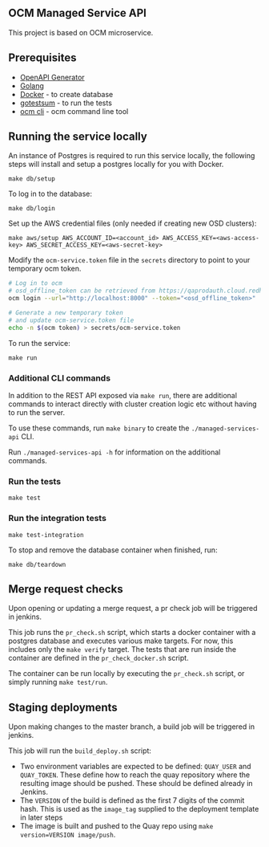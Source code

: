OCM Managed Service API
---

This project is based on OCM microservice.

## Prerequisites
* [OpenAPI Generator](https://openapi-generator.tech/docs/installation/)
* [Golang](https://golang.org/dl/)
* [Docker](https://docs.docker.com/get-docker/) - to create database
* [gotestsum](https://github.com/gotestyourself/gotestsum#install) - to run the tests
* [ocm cli](https://github.com/openshift-online/ocm-cli/releases) - ocm command line tool

## Running the service locally
An instance of Postgres is required to run this service locally, the following steps will install and setup a postgres locally for you with Docker. 
```
make db/setup
```

To log in to the database: 
```
make db/login
```

Set up the AWS credential files (only needed if creating new OSD clusters):
```
make aws/setup AWS_ACCOUNT_ID=<account_id> AWS_ACCESS_KEY=<aws-access-key> AWS_SECRET_ACCESS_KEY=<aws-secret-key>
```

Modify the `ocm-service.token` file in the `secrets` directory to point to your temporary ocm token. 
```sh
# Log in to ocm
# osd_offline_token can be retrieved from https://qaprodauth.cloud.redhat.com/openshift/token
ocm login --url="http://localhost:8000" --token="<osd_offline_token>"

# Generate a new temporary token
# and update ocm-service.token file
echo -n $(ocm token) > secrets/ocm-service.token

```

To run the service: 
```
make run 
```

### Additional CLI commands

In addition to the REST API exposed via `make run`, there are additional commands to interact directly
with cluster creation logic etc without having to run the server.

To use these commands, run `make binary` to create the `./managed-services-api` CLI.

Run `./managed-services-api -h` for information on the additional commands.

### Run the tests
```
make test
```

### Run the integration tests
```
make test-integration
```

To stop and remove the database container when finished, run:
```
make db/teardown
```

## Merge request checks 
Upon opening or updating a merge request, a pr check job will be triggered in jenkins. 

This job runs the `pr_check.sh` script, which starts a docker container with a postgres database and executes various make targets. For now, this includes only the `make verify` target. The tests that are run inside the container are defined in the `pr_check_docker.sh` script. 

The container can be run locally by executing the `pr_check.sh` script, or simply running `make test/run`.

## Staging deployments 
Upon making changes to the master branch, a build job will be triggered in jenkins. 

This job will run the `build_deploy.sh` script:
- Two environment variables are expected to be defined: `QUAY_USER` and `QUAY_TOKEN`. These define how to reach the quay repository where the resulting image should be pushed. These should be defined already in Jenkins.
- The `VERSION` of the build is defined as the first 7 digits of the commit hash. This is used as the `image_tag` supplied to the deployment template in later steps
- The image is built and pushed to the Quay repo using `make version=VERSION image/push`.
